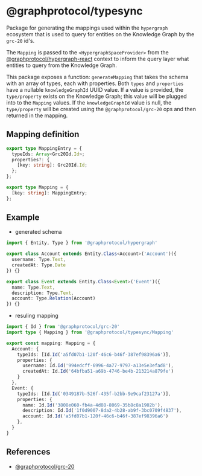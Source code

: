 # @graphprotocol/typesync

Package for generating the mappings used within the `hypergraph` ecosystem that is used to query for entities on the Knowledge Graph by the `grc-20` id's.

The `Mapping` is passed to the `<HypergraphSpaceProvider>` from the [@graphprotocol/hypergraph-react](../hypergraph-react/README.md) context to inform the query layer what entities to query from the Knowledge Graph.

This package exposes a function: `generateMapping` that takes the schema with an array of types, each with properties. Both `types` and `properties` have a nullable `knowledgeGraphId` UUID value. If a value is provided, the `type/property` exists on the Knowledge Graph; this value will be plugged into to the `Mapping` values. If the `knowledgeGraphId` value is null, the `type/property` will be created using the `@graphprotocol/grc-20` ops and then returned in the mapping.

## Mapping definition

```ts
export type MappingEntry = {
  typeIds: Array<Grc20Id.Id>;
  properties?: {
    [key: string]: Grc20Id.Id;
  };
};

export type Mapping = {
  [key: string]: MappingEntry;
};
```

## Example

- generated schema

```ts
import { Entity, Type } from '@graphprotocol/hypergraph'

export class Account extends Entity.Class<Account>('Account')({
  username: Type.Text,
  createdAt: Type.Date
}) {}

export class Event extends Entity.Class<Event>('Event')({
  name: Type.Text,
  description: Type.Text,
  account: Type.Relation(Account)
}) {}
```

- resuling mapping

```ts
import { Id } from '@graphprotocol/grc-20'
import type { Mapping } from '@graphprotocol/typesync/Mapping'

export const mapping: Mapping = {
  Account: {
    typeIds: [Id.Id('a5fd07b1-120f-46c6-b46f-387ef98396a6')],
    properties: {
      username: Id.Id('994edcff-6996-4a77-9797-a13e5e3efad8'),
      createdAt: Id.Id('64bfba51-a69b-4746-be4b-213214a879fe')
    }
  },
  Event: {
    typeIds: [Id.Id('0349187b-526f-435f-b2bb-9e9caf23127a')],
    properties: {
      name: Id.Id('3808e060-fb4a-4d08-8069-35b8c8a1902b'),
      description: Id.Id('1f0d9007-8da2-4b28-ab9f-3bc0709f4837'),
      account: Id.Id('a5fd07b1-120f-46c6-b46f-387ef98396a6')
    },
  }
}
```

## References

- [@graphprotocol/grc-20](https://github.com/graphprotocol/grc-20-ts)